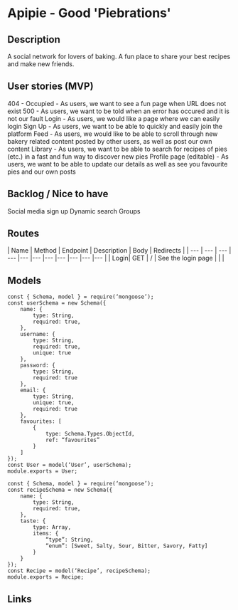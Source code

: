 # Apipie - Good 'Piebrations'

## Description
A social network for lovers of baking. A fun place to share your best recipes and make new friends.

## User stories (MVP)
404 - Occupied - As users, we want to see a fun page when URL does not exist
500 - As users, we want to be told when an error has occured and it is not our fault
Login - As users, we would like a page where we can easily login
Sign Up - As users, we want to be able to quickly and easily join the platform
Feed - As users, we would like to be able to scroll through new bakery related content posted by other users, as well as post our own content
Library - As users, we want to be able to search for recipes of pies (etc.) in a fast and fun way to discover new pies
Profile page (editable) - As users, we want to be able to update our details as well as see you favourite pies and our own posts
## Backlog / Nice to have
Social media sign up
Dynamic search
Groups
## Routes
| Name | Method | Endpoint | Description | Body | Redirects |
| --- | --- | --- | --- |--- |--- |--- |--- |--- |--- |--- |
| Login| GET | / | See the login page |  |  |

## Models
```
const { Schema, model } = require(‘mongoose’);
const userSchema = new Schema({
    name: {
        type: String,
        required: true,
    },
    username: {
        type: String,
        required: true,
        unique: true
    },
    password: {
        type: String,
        required: true
    },
    email: {
        type: String,
        unique: true,
        required: true
    },
    favourites: [
        {
            type: Schema.Types.ObjectId,
            ref: “favourites”
        }
    ]
});
const User = model(‘User’, userSchema);
module.exports = User;

const { Schema, model } = require(‘mongoose’);
const recipeSchema = new Schema({
    name: {
        type: String,
        required: true,
    },
    taste: {
        type: Array,
        items: {
            “type”: String,
            “enum”: [Sweet, Salty, Sour, Bitter, Savory, Fatty]
        }
    }
});
const Recipe = model(‘Recipe’, recipeSchema);
module.exports = Recipe;
```

## Links